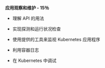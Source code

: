 **应用观察和维护 - 15％**

- 理解 API 的用法

- 实现探测和运行状况检查

- 使用提供的工具来监视 Kubernetes 应用程序

- 利用容器日志

- 在 Kubernetes 中调试